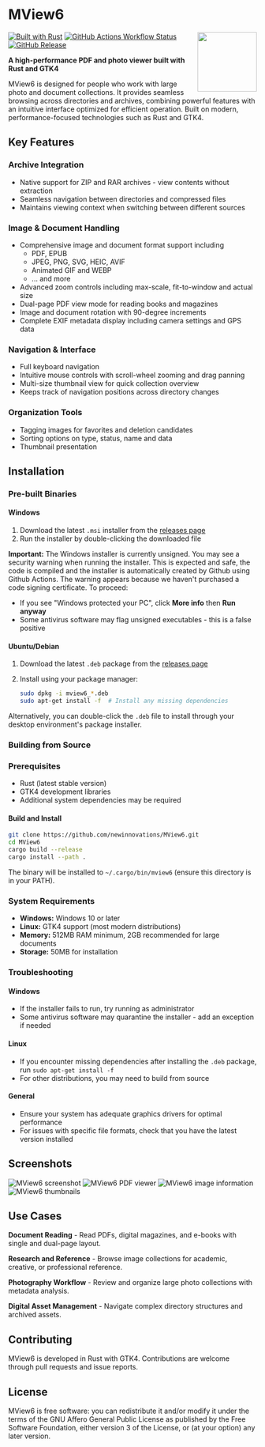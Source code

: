 # MView6

<img src="./resources/mview6.svg" height="120" align="right">

[![Built with Rust][built-with-badge]][built-with-url]
[![GitHub Actions Workflow Status][build-badge]][build-url]
[![GitHub Release][release-badge]][release-url]

[built-with-badge]: https://img.shields.io/badge/built_with-Rust,_GTK4_and_PDFium--rs-darkgreen?logo=rust
[built-with-url]: https://github.com/newinnovations/pdfium-rs
[build-badge]: https://img.shields.io/github/actions/workflow/status/newinnovations/MView6/release.yml?logo=github
[build-url]: https://github.com/newinnovations/MView6/actions/workflows/release.yml
[release-badge]: https://img.shields.io/github/v/release/newinnovations/MView6?logo=github
[release-url]: https://github.com/newinnovations/MView6/releases

**A high-performance PDF and photo viewer built with Rust and GTK4**

MView6 is designed for people who work with large photo and document collections.
It provides seamless browsing across directories and archives, combining powerful features with an intuitive interface optimized for efficient operation.
Built on modern, performance-focused technologies such as Rust and GTK4.

## Key Features

### Archive Integration

- Native support for ZIP and RAR archives - view contents without extraction
- Seamless navigation between directories and compressed files
- Maintains viewing context when switching between different sources

### Image & Document Handling

- Comprehensive image and document format support including
  - PDF, EPUB
  - JPEG, PNG, SVG, HEIC, AVIF
  - Animated GIF and WEBP
  - ... and more
- Advanced zoom controls including max-scale, fit-to-window and actual size
- Dual-page PDF view mode for reading books and magazines
- Image and document rotation with 90-degree increments
- Complete EXIF metadata display including camera settings and GPS data

### Navigation & Interface

- Full keyboard navigation
- Intuitive mouse controls with scroll-wheel zooming and drag panning
- Multi-size thumbnail view for quick collection overview
- Keeps track of navigation positions across directory changes

### Organization Tools

- Tagging images for favorites and deletion candidates
- Sorting options on type, status, name and data
- Thumbnail presentation

## Installation

### Pre-built Binaries

#### Windows

1. Download the latest `.msi` installer from the [releases page](https://github.com/newinnovations/MView6/releases)
2. Run the installer by double-clicking the downloaded file

**Important:** The Windows installer is currently unsigned. You may see a security warning when running the installer.
This is expected and safe, the code is compiled and the installer is automatically created by Github using Github Actions.
The warning appears because we haven't purchased a code signing certificate.
To proceed:

- If you see "Windows protected your PC", click **More info** then **Run anyway**
- Some antivirus software may flag unsigned executables - this is a false positive

#### Ubuntu/Debian

1. Download the latest `.deb` package from the [releases page](https://github.com/newinnovations/MView6/releases)
2. Install using your package manager:

   ```bash
   sudo dpkg -i mview6_*.deb
   sudo apt-get install -f  # Install any missing dependencies
   ```

Alternatively, you can double-click the `.deb` file to install through your desktop environment's package installer.

### Building from Source

### Prerequisites

- Rust (latest stable version)
- GTK4 development libraries
- Additional system dependencies may be required

#### Build and Install

```bash
git clone https://github.com/newinnovations/MView6.git
cd MView6
cargo build --release
cargo install --path .
```

The binary will be installed to `~/.cargo/bin/mview6` (ensure this directory is in your PATH).

### System Requirements

- **Windows:** Windows 10 or later
- **Linux:** GTK4 support (most modern distributions)
- **Memory:** 512MB RAM minimum, 2GB recommended for large documents
- **Storage:** 50MB for installation

### Troubleshooting

#### Windows

- If the installer fails to run, try running as administrator
- Some antivirus software may quarantine the installer - add an exception if needed

#### Linux

- If you encounter missing dependencies after installing the `.deb` package, run `sudo apt-get install -f`
- For other distributions, you may need to build from source

#### General

- Ensure your system has adequate graphics drivers for optimal performance
- For issues with specific file formats, check that you have the latest version installed

## Screenshots

![MView6 screenshot](./doc/mview6.png)
![MView6 PDF viewer](./doc/mview6-pdf.png)
![MView6 image information](./doc/mview6-exif.png)
![MView6 thumbnails](./doc/mview6-thumbnails.png)

## Use Cases

**Document Reading** - Read PDFs, digital magazines, and e-books with single and dual-page layout.

**Research and Reference** - Browse image collections for academic, creative, or professional reference.

**Photography Workflow** - Review and organize large photo collections with metadata analysis.

**Digital Asset Management** - Navigate complex directory structures and archived assets.

## Contributing

MView6 is developed in Rust with GTK4. Contributions are welcome through pull requests and issue reports.

## License

MView6 is free software: you can redistribute it and/or modify it under the terms of
the GNU Affero General Public License as published by the Free Software Foundation, either
version 3 of the License, or (at your option) any later version.
